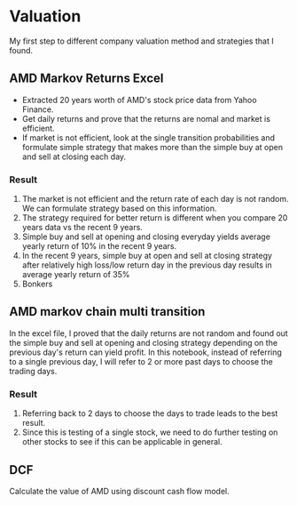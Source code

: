 # Valuation
My first step to different company valuation method and strategies that I found. 
## AMD Markov Returns Excel
- Extracted 20 years worth of AMD's stock price data from Yahoo Finance. 
- Get daily returns and prove that the returns are nomal and market is efficient.
- If market is not efficient, look at the single transition probabilities and formulate simple strategy that makes more than the simple buy at open and sell at closing each day.

### Result
1. The market is not efficient and the return rate of each day is not random. We can formulate strategy based on this information. 
2. The strategy required for better return is different when you compare 20 years data vs the recent 9 years.
3. Simple buy and sell at opening and closing everyday yields average yearly return of 10% in the recent 9 years. 
4. In the recent 9 years, simple buy at open and sell at closing strategy after relatively high loss/low return day in the previous day results in average yearly return of 35%
5. Bonkers

## AMD markov chain multi transition
In the excel file, I proved that the daily returns are not random and found out the simple buy and sell at opening and closing strategy depending on the previous day's return can yield profit.
In this notebook, instead of referring to a single previous day, I will refer to 2 or more past days to choose the trading days. 

### Result
1. Referring back to 2 days to choose the days to trade leads to the best result.
2. Since this is testing of a single stock, we need to do further testing on other stocks to see if this can be applicable in general. 

## DCF
Calculate the value of AMD using discount cash flow model. 
